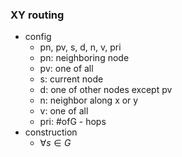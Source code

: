 ### XY routing
- config
    - pn, pv, s, d, n, v, pri
    - pn: neighboring node
    - pv: one of all
    - s: current node
    - d: one of other nodes except pv
    - n: neighbor along x or y
    - v: one of all
    - pri: #ofG - hops
- construction
    - $\forall s \in G$